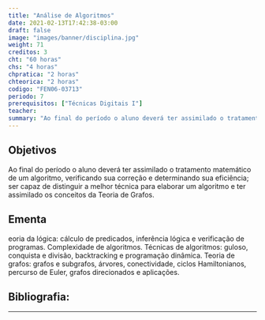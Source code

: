 ```yaml
---
title: "Análise de Algoritmos"
date: 2021-02-13T17:42:38-03:00
draft: false
image: "images/banner/disciplina.jpg"
weight: 71
creditos: 3
cht: "60 horas"
chs: "4 horas"
chpratica: "2 horas"
chteorica: "2 horas"
codigo: "FEN06-03713"
periodo: 7
prerequisitos: ["Técnicas Digitais I"]
teacher:
summary: "Ao final do período o aluno deverá ter assimilado o tratamento matemático de um algoritmo."
---
```

## Objetivos
Ao final do período o aluno deverá ter assimilado o tratamento matemático de um algoritmo, verificando sua correção e determinando sua eficiência; ser capaz de distinguir a melhor técnica para elaborar um algoritmo e ter assimilado os conceitos da Teoria de Grafos.

## Ementa
eoria da lógica: cálculo de predicados, inferência lógica e verificação de programas. Complexidade de algoritmos. Técnicas de algoritmos: guloso, conquista e divisão, backtracking e programação dinâmica. Teoria de grafos: grafos e subgrafos, árvores, conectividade, ciclos Hamiltonianos, percurso de Euler, grafos direcionados e aplicações.

## Bibliografia:

---
